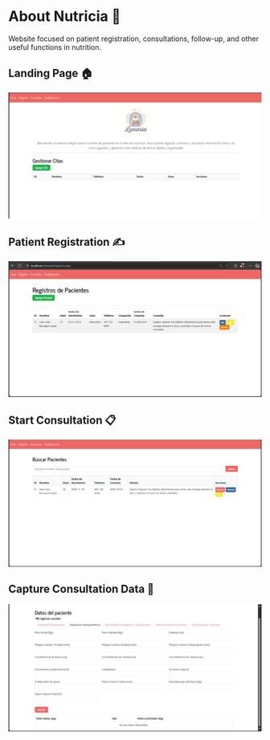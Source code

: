 # About Nutricia 🦦
Website focused on patient registration, consultations, follow-up, and other useful functions in nutrition.
  ## Landing Page 🏠
![Inicio](https://github.com/EnriqueDavalos1949/WebSiteNutricia/blob/main/Resources/PRINCIPAL.png)
  ## Patient Registration ✍️
![Registro](https://github.com/EnriqueDavalos1949/WebSiteNutricia/blob/main/Resources/registro.png)
  ## Start Consultation 📋
![Consultas](https://github.com/EnriqueDavalos1949/WebSiteNutricia/blob/main/Resources/consultas.png)

  ## Capture Consultation Data 📄
![Generar Consultas](https://github.com/EnriqueDavalos1949/WebSiteNutricia/blob/main/Resources/genconsulta.png)


